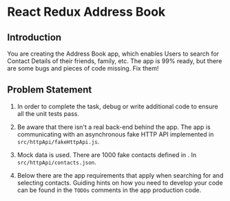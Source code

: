 # React Redux Address Book

## Introduction

You are creating the Address Book app, which enables Users to search for Contact Details of their friends, family, etc. The app is 99% ready, but there are some bugs and pieces of code missing. Fix them!

## Problem Statement

1. In order to complete the task, debug or write additional code to ensure all the unit tests pass. 

2. Be aware that there isn't a real back-end behind the app. The app is communicating with an asynchronous fake HTTP API implemented in `src/httpApi/fakeHttpApi.js`.

3. Mock data is used. There are 1000 fake contacts defined in . In `src/httpApi/contacts.json`.

4. Below there are the app requirements that apply when searching for and selecting contacts. Guiding hints on how you need to develop your code can be found in the `TODOs` comments in the app production code.